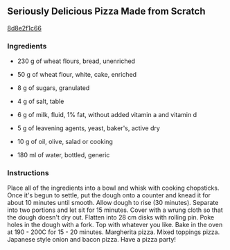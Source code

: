 ## Seriously Delicious Pizza Made from Scratch

[8d8e2f1c66](https://cookpad.com/us/recipes/147883-seriously-delicious-pizza-made-from-scratch)

### Ingredients

 - 230 g of wheat flours, bread, unenriched

 - 50 g of wheat flour, white, cake, enriched

 - 8 g of sugars, granulated

 - 4 g of salt, table

 - 6 g of milk, fluid, 1% fat, without added vitamin a and vitamin d

 - 5 g of leavening agents, yeast, baker's, active dry

 - 10 g of oil, olive, salad or cooking

 - 180 ml of water, bottled, generic

### Instructions

Place all of the ingredients into a bowl and whisk with cooking chopsticks. Once it's begun to settle, put the dough onto a counter and knead it for about 10 minutes until smooth. Allow dough to rise (30 minutes). Separate into two portions and let sit for 15 minutes. Cover with a wrung cloth so that the dough doesn't dry out. Flatten into 28 cm disks with rolling pin. Poke holes in the dough with a fork. Top with whatever you like. Bake in the oven at 190 - 200C for 15 - 20 minutes. Margherita pizza. Mixed toppings pizza. Japanese style onion and bacon pizza. Have a pizza party!